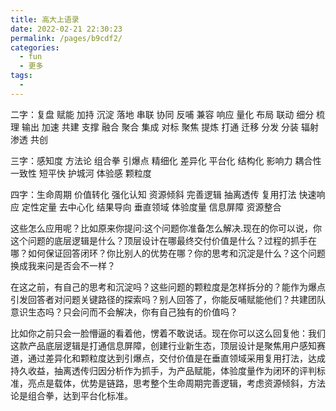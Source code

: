 ```yaml
---
title: 高大上语录
date: 2022-02-21 22:30:23
permalink: /pages/b9cdf2/
categories:
  - fun
  - 更多
tags:
  - 
---
```

二字：复盘	赋能	加持	沉淀	落地	串联	协同	反哺	兼容	响应	量化	布局	联动	细分	梳理	输出	加速	共建	支撑	融合	聚合	集成	对标	聚焦	提炼	打通	迁移	分发	分装	辐射	渗透	共创

三字：感知度	方法论	组合拳	引爆点	精细化	差异化	平台化	结构化	影响力	耦合性	一致性	短平快	护城河	体验感	颗粒度

四字：生命周期	价值转化	强化认知	资源倾斜	完善逻辑	抽离透传	复用打法	快速响应	定性定量	去中心化	结果导向	垂直领域	体验度量	信息屏障	资源整合

这些怎么应用呢？比如原来你提问:这个问题你准备怎么解决.现在的你可以说，你这个问题的底层逻辑是什么？顶层设计在哪最终交付价值是什么？过程的抓手在哪？如何保证回答闭环？你比别人的优势在哪？你的思考和沉淀是什么？这个问题换成我来问是否会不一样？

在这之前，有自己的思考和沉淀吗？这些问题的颗粒度是怎样拆分的？能作为爆点引发回答者对问题关键路径的探索吗？别人回答了，你能反哺赋能他们？共建团队意识生态吗？只会问而不会解决，你有自己独有的价值吗？

比如你之前只会一脸懵逼的看着他，愣着不敢说话。现在你可以这么回复他：我们这款产品底层逻辑是打通信息屏障，创建行业新生态，顶层设计是聚焦用户感知赛道，通过差异化和颗粒度达到引爆点，交付价值是在垂直领域采用复用打法，达成持久收益，抽离透传归因分析作为抓手，为产品赋能，体验度量作为闭环的评判标准，亮点是载体，优势是链路，思考整个生命周期完善逻辑，考虑资源倾斜，方法论是组合拳，达到平台化标准。

